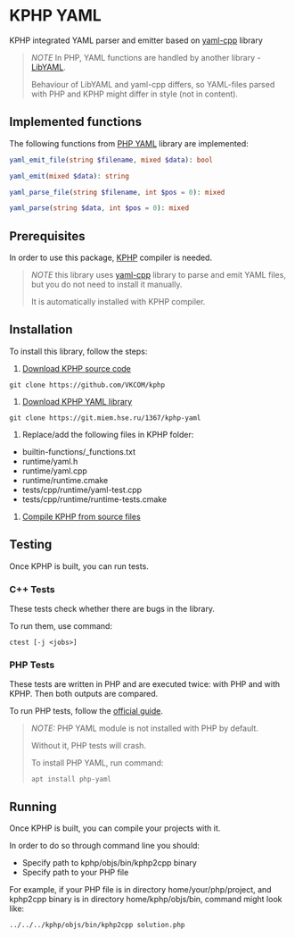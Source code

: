 # KPHP YAML

KPHP integrated YAML parser and emitter based on [yaml-cpp](https://github.com/jbeder/yaml-cpp) library

> *NOTE* In PHP, YAML functions are handled by another library - [LibYAML](https://pyyaml.org/wiki/LibYAML).
> 
> Behaviour of LibYAML and yaml-cpp differs, so YAML-files parsed with PHP and KPHP might differ in style (not in content).

## Implemented functions

The following functions from [PHP YAML](https://www.php.net/manual/ru/book.yaml.php) library are implemented: 

```php
yaml_emit_file(string $filename, mixed $data): bool

yaml_emit(mixed $data): string

yaml_parse_file(string $filename, int $pos = 0): mixed

yaml_parse(string $data, int $pos = 0): mixed
```

## Prerequisites

In order to use this package, [KPHP](https://vkcom.github.io/kphp) compiler is needed.

> *NOTE* this library uses [yaml-cpp](https://github.com/jbeder/yaml-cpp) library to parse and emit YAML files, but you do not need to install it manually.
> 
> It is automatically installed with KPHP compiler.

## Installation

To install this library, follow the steps:

1. [Download KPHP source code](https://github.com/VKCOM/kphp)
```shell
git clone https://github.com/VKCOM/kphp
```

1. [Download KPHP YAML library](https://git.miem.hse.ru/1367/kphp-yaml)
```shell
git clone https://git.miem.hse.ru/1367/kphp-yaml
```

1. Replace/add the following files in KPHP folder:
- builtin-functions/_functions.txt
- runtime/yaml.h
- runtime/yaml.cpp
- runtime/runtime.cmake
- tests/cpp/runtime/yaml-test.cpp
- tests/cpp/runtime/runtime-tests.cmake

1. [Compile KPHP from source files](https://vkcom.github.io/kphp/kphp-internals/developing-and-extending-kphp/compiling-kphp-from-sources.html)

## Testing

Once KPHP is built, you can run tests.

### C++ Tests

These tests check whether there are bugs in the library.

To run them, use command:
```shell
ctest [-j <jobs>]
```

### PHP Tests

These tests are written in PHP and are executed twice: with PHP and with KPHP. Then both outputs are compared.

To run PHP tests, follow the [official guide](https://vkcom.github.io/kphp/kphp-internals/developing-and-extending-kphp/writing-and-running-tests.html#4-testing-compiler-and-runtime-compare-kphp-and-php).

> *NOTE:* PHP YAML module is not installed with PHP by default.
> 
> Without it, PHP tests will crash.
> 
> To install PHP YAML, run command:
> ```shell
> apt install php-yaml
> ```

## Running

Once KPHP is built, you can compile your projects with it. 

In order to do so through command line you should:

- Specify path to kphp/objs/bin/kphp2cpp binary
- Specify path to your PHP file

For example, if your PHP file is in directory home/your/php/project, and kphp2cpp binary is in directory home/kphp/objs/bin, command might look like: 
```shell
../../../kphp/objs/bin/kphp2cpp solution.php
```

